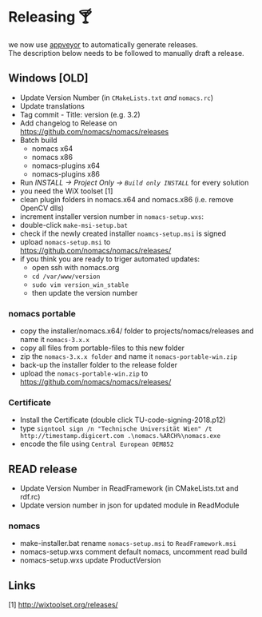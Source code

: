 # Releasing 🍸

we now use [appveyor](https://ci.appveyor.com/project/diemmarkus/nomacs) to automatically generate releases.  
The description below needs to be followed to manually draft a release.

## Windows [OLD]

- Update Version Number (in `CMakeLists.txt` *and* `nomacs.rc`)
- Update translations
- Tag commit - Title: version (e.g. 3.2)
- Add changelog to Release on https://github.com/nomacs/nomacs/releases
- Batch build
  - nomacs x64
  - nomacs x86
  - nomacs-plugins x64
  - nomacs-plugins x86
- Run _INSTALL -> Project Only -> `Build only INSTALL`_ for every solution
- you need the WiX toolset [1]
- clean plugin folders in nomacs.x64 and nomacs.x86 (i.e. remove OpenCV dlls)
- increment installer version number in `nomacs-setup.wxs`: <?define ProductVersion = "3.7.5"?>
- double-click `make-msi-setup.bat`
- check if the newly created installer `noamcs-setup.msi` is signed
- upload `nomacs-setup.msi` to https://github.com/nomacs/nomacs/releases/
- if you think you are ready to triger automated updates:
    - open ssh with nomacs.org
    - ``cd /var/www/version``
    - ``sudo vim version_win_stable``
    - then update the version number

### nomacs portable

- copy the installer/nomacs.x64/ folder to projects/nomacs/releases and name it `nomacs-3.x.x`
- copy all files from portable-files to this new folder
- zip the `nomacs-3.x.x folder` and name it `nomacs-portable-win.zip`
- back-up the installer folder to the release folder
- upload the `nomacs-portable-win.zip` to https://github.com/nomacs/nomacs/releases/

### Certificate

- Install the Certificate (double click TU-code-signing-2018.p12)
- type `signtool sign /n "Technische Universität Wien" /t http://timestamp.digicert.com .\nomacs.%ARCH%\nomacs.exe`
- encode the file using `Central European OEM852`


## READ release

- Update Version Number in ReadFramework (in CMakeLists.txt and rdf.rc)
- Update version number in json for updated module in ReadModule

### nomacs

- make-installer.bat rename `nomacs-setup.msi` to `ReadFramework.msi`
- nomacs-setup.wxs comment default nomacs, uncomment read build
- nomacs-setup.wxs update ProductVersion

## Links
[1] http://wixtoolset.org/releases/
